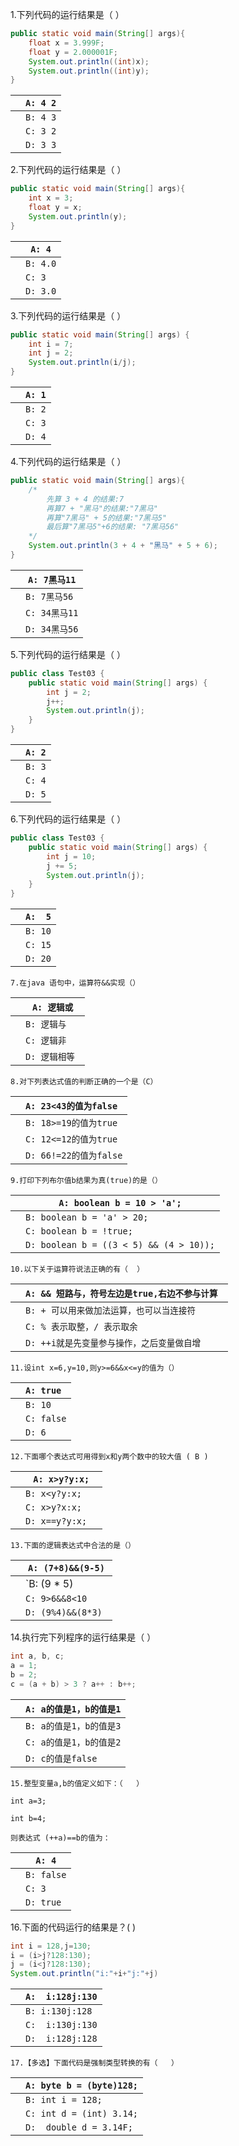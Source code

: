 

1.下列代码的运行结果是（ ）

```java
public static void main(String[] args){
    float x = 3.999F;
    float y = 2.000001F;
    System.out.println((int)x);
    System.out.println((int)y);
}
```

 

|      | `A: 4 2` |
| ---- | -------- |
|      | `B: 4 3` |
|      | `C: 3 2` |
|      | `D: 3 3` |





2.下列代码的运行结果是（   ）

```java
public static void main(String[] args){
    int x = 3;
    float y = x;
    System.out.println(y);
}
```

 

|      | `A: 4`   |
| ---- | -------- |
|      | `B: 4.0` |
|      | `C: 3`   |
|      | `D: 3.0` |



3.下列代码的运行结果是（   ）

```java
public static void main(String[] args) {
    int i = 7;
    int j = 2;
    System.out.println(i/j);
}
```

 

|      | `A: 1` |
| ---- | ------ |
|      | `B: 2` |
|      | `C: 3` |
|      | `D: 4` |



4.下列代码的运行结果是（   ）

```java
public static void main(String[] args){
    /*
    	先算 3 + 4 的结果:7
    	再算7 + "黑马"的结果:"7黑马"
    	再算"7黑马" + 5的结果:"7黑马5"
    	最后算"7黑马5"+6的结果: "7黑马56"
    */
    System.out.println(3 + 4 + "黑马" + 5 + 6);
}
```

 

|      | `A: 7黑马11`  |
| ---- | ------------- |
|      | `B: 7黑马56`  |
|      | `C: 34黑马11` |
|      | `D: 34黑马56` |



5.下列代码的运行结果是（   ）

```java
public class Test03 {
    public static void main(String[] args) {                        
        int j = 2;
        j++; 
        System.out.println(j); 
    }
}
```

 

|      | `A: 2` |
| ---- | ------ |
|      | `B: 3` |
|      | `C: 4` |
|      | `D: 5` |



6.下列代码的运行结果是（   ）

```java
public class Test03 {
    public static void main(String[] args) {                        
        int j = 10;
        j += 5;
        System.out.println(j);
    }
}
```

 

|      | `A:  5` |
| ---- | ------- |
|      | `B: 10` |
|      | `C: 15` |
|      | `D: 20` |



```
7.在java 语句中，运算符&&实现（）
```

|      | `A: 逻辑或`    |
| ---- | -------------- |
|      | `B: 逻辑与 `   |
|      | `C: 逻辑非`    |
|      | `D: 逻辑相等 ` |



```
8.对下列表达式值的判断正确的一个是（C）
```

|      | `A: 23<43的值为false ` |
| ---- | ---------------------- |
|      | `B: 18>=19的值为true ` |
|      | `C: 12<=12的值为true`  |
|      | `D: 66!=22的值为false` |



```
9.打印下列布尔值b结果为真(true)的是（）
```

|      | `A: boolean b = 10 > 'a';`              |
| ---- | --------------------------------------- |
|      | `B: boolean b = 'a' > 20;`              |
|      | `C: boolean b = !true;`                 |
|      | `D: boolean b = ((3 < 5) && (4 > 10));` |



```
10.以下关于运算符说法正确的有（  ）
```

|      | `A: && 短路与，符号左边是true,右边不参与计算 ` |
| ---- | ---------------------------------------------- |
|      | `B: + 可以用来做加法运算，也可以当连接符`      |
|      | `C: % 表示取整，/ 表示取余 `                   |
|      | `D: ++i就是先变量参与操作，之后变量做自增`     |



```
11.设int x=6,y=10,则y>=6&&x<=y的值为（）
```

|      | `A: true ` |
| ---- | ---------- |
|      | `B: 10  `  |
|      | `C: false` |
|      | `D: 6`     |



```
12.下面哪个表达式可用得到x和y两个数中的较大值 ( B )
```

|      | `A: x>y?y:x;`    |
| ---- | ---------------- |
|      | `B: x<y?y:x;   ` |
|      | `C: x>y?x:x;`    |
|      | `D: x==y?y:x;`   |



```
13.下面的逻辑表达式中合法的是（）
```

|      | `A: (7+8)&&(9-5)`      |
| ---- | ---------------------- |
|      | `B: (9 * 5)||(9 * 7) ` |
|      | `C: 9>6&&8<10  `       |
|      | `D: (9%4)&&(8*3) `     |



14.执行完下列程序的运行结果是（   ）

```java
int a, b, c;
a = 1;
b = 2;
c = (a + b) > 3 ? a++ : b++;
```

 

|      | `A: a的值是1，b的值是1` |
| ---- | ----------------------- |
|      | `B: a的值是1，b的值是3` |
|      | `C: a的值是1，b的值是2` |
|      | `D: c的值是false`       |



```
15.整型变量a,b的值定义如下：（   ）   

int a=3;   

int b=4; 

则表达式 (++a)==b的值为：
```

|      | `A: 4`     |
| ---- | ---------- |
|      | `B: false` |
|      | `C: 3`     |
|      | `D: true`  |



16.下面的代码运行的结果是？(   )

```java
int i = 128,j=130;
i = (i>j?128:130);
j = (i<j?128:130);
System.out.println("i:"+i+"j:"+j)
```

 

|      | `A:  i:128j:130` |
| ---- | ---------------- |
|      | `B: i:130j:128`  |
|      | `C:  i:130j:130` |
|      | `D:  i:128j:128` |



```
17.【多选】下面代码是强制类型转换的有（   ）
```

|      | `A: byte b = (byte)128;` |
| ---- | ------------------------ |
|      | `B: int i = 128;`        |
|      | `C: int d = (int) 3.14;` |
|      | `D:  double d = 3.14F;`  |

